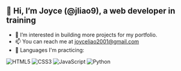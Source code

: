 <p><h2> <strong> 👋 Hi, I’m Joyce (@jliao9), a web developer in training </strong> </h2></p>


- 👀 I’m interested in building more projects for my portfolio.
- 📫 You can reach me at joyceliao2001@gmail.com
- 🌱 Languages I'm practicing:

![HTML5](https://img.shields.io/badge/html5-%23E34F26.svg?style=for-the-badge&logo=html5&logoColor=white) ![CSS3](https://img.shields.io/badge/css3-%231572B6.svg?style=for-the-badge&logo=css3&logoColor=white) ![JavaScript](https://img.shields.io/badge/javascript-%23323330.svg?style=for-the-badge&logo=javascript&logoColor=%23F7DF1E) ![Python](https://img.shields.io/badge/python-3670A0?style=for-the-badge&logo=python&logoColor=ffdd54)


<!--- credit for badges goes to https://ileriayo.github.io/markdown-badges --!>


